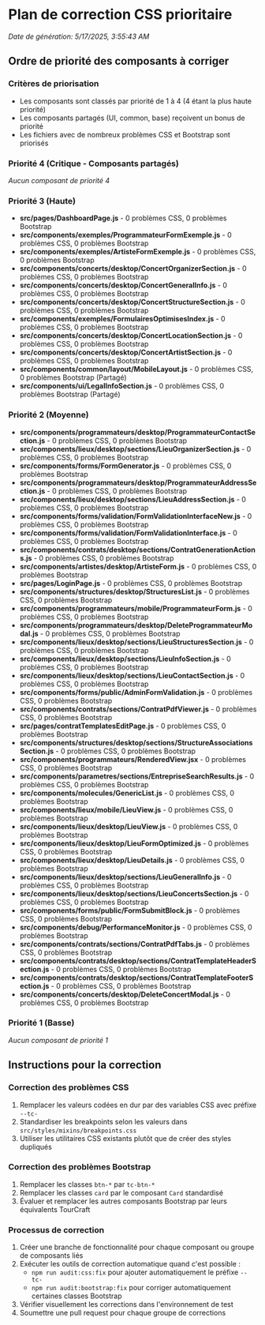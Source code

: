 # Plan de correction CSS prioritaire

*Date de génération: 5/17/2025, 3:55:43 AM*

## Ordre de priorité des composants à corriger

### Critères de priorisation

- Les composants sont classés par priorité de 1 à 4 (4 étant la plus haute priorité)
- Les composants partagés (UI, common, base) reçoivent un bonus de priorité
- Les fichiers avec de nombreux problèmes CSS et Bootstrap sont priorisés

### Priorité 4 (Critique - Composants partagés)

*Aucun composant de priorité 4*

### Priorité 3 (Haute)

- **src/pages/DashboardPage.js** - 0 problèmes CSS, 0 problèmes Bootstrap 
- **src/components/exemples/ProgrammateurFormExemple.js** - 0 problèmes CSS, 0 problèmes Bootstrap 
- **src/components/exemples/ArtisteFormExemple.js** - 0 problèmes CSS, 0 problèmes Bootstrap 
- **src/components/concerts/desktop/ConcertOrganizerSection.js** - 0 problèmes CSS, 0 problèmes Bootstrap 
- **src/components/concerts/desktop/ConcertGeneralInfo.js** - 0 problèmes CSS, 0 problèmes Bootstrap 
- **src/components/concerts/desktop/ConcertStructureSection.js** - 0 problèmes CSS, 0 problèmes Bootstrap 
- **src/components/exemples/FormulairesOptimisesIndex.js** - 0 problèmes CSS, 0 problèmes Bootstrap 
- **src/components/concerts/desktop/ConcertLocationSection.js** - 0 problèmes CSS, 0 problèmes Bootstrap 
- **src/components/concerts/desktop/ConcertArtistSection.js** - 0 problèmes CSS, 0 problèmes Bootstrap 
- **src/components/common/layout/MobileLayout.js** - 0 problèmes CSS, 0 problèmes Bootstrap (Partagé)
- **src/components/ui/LegalInfoSection.js** - 0 problèmes CSS, 0 problèmes Bootstrap (Partagé)

### Priorité 2 (Moyenne)

- **src/components/programmateurs/desktop/ProgrammateurContactSection.js** - 0 problèmes CSS, 0 problèmes Bootstrap 
- **src/components/lieux/desktop/sections/LieuOrganizerSection.js** - 0 problèmes CSS, 0 problèmes Bootstrap 
- **src/components/forms/FormGenerator.js** - 0 problèmes CSS, 0 problèmes Bootstrap 
- **src/components/programmateurs/desktop/ProgrammateurAddressSection.js** - 0 problèmes CSS, 0 problèmes Bootstrap 
- **src/components/lieux/desktop/sections/LieuAddressSection.js** - 0 problèmes CSS, 0 problèmes Bootstrap 
- **src/components/forms/validation/FormValidationInterfaceNew.js** - 0 problèmes CSS, 0 problèmes Bootstrap 
- **src/components/forms/validation/FormValidationInterface.js** - 0 problèmes CSS, 0 problèmes Bootstrap 
- **src/components/contrats/desktop/sections/ContratGenerationActions.js** - 0 problèmes CSS, 0 problèmes Bootstrap 
- **src/components/artistes/desktop/ArtisteForm.js** - 0 problèmes CSS, 0 problèmes Bootstrap 
- **src/pages/LoginPage.js** - 0 problèmes CSS, 0 problèmes Bootstrap 
- **src/components/structures/desktop/StructuresList.js** - 0 problèmes CSS, 0 problèmes Bootstrap 
- **src/components/programmateurs/mobile/ProgrammateurForm.js** - 0 problèmes CSS, 0 problèmes Bootstrap 
- **src/components/programmateurs/desktop/DeleteProgrammateurModal.js** - 0 problèmes CSS, 0 problèmes Bootstrap 
- **src/components/lieux/desktop/sections/LieuStructuresSection.js** - 0 problèmes CSS, 0 problèmes Bootstrap 
- **src/components/lieux/desktop/sections/LieuInfoSection.js** - 0 problèmes CSS, 0 problèmes Bootstrap 
- **src/components/lieux/desktop/sections/LieuContactSection.js** - 0 problèmes CSS, 0 problèmes Bootstrap 
- **src/components/forms/public/AdminFormValidation.js** - 0 problèmes CSS, 0 problèmes Bootstrap 
- **src/components/contrats/sections/ContratPdfViewer.js** - 0 problèmes CSS, 0 problèmes Bootstrap 
- **src/pages/contratTemplatesEditPage.js** - 0 problèmes CSS, 0 problèmes Bootstrap 
- **src/components/structures/desktop/sections/StructureAssociationsSection.js** - 0 problèmes CSS, 0 problèmes Bootstrap 
- **src/components/programmateurs/RenderedView.jsx** - 0 problèmes CSS, 0 problèmes Bootstrap 
- **src/components/parametres/sections/EntrepriseSearchResults.js** - 0 problèmes CSS, 0 problèmes Bootstrap 
- **src/components/molecules/GenericList.js** - 0 problèmes CSS, 0 problèmes Bootstrap 
- **src/components/lieux/mobile/LieuView.js** - 0 problèmes CSS, 0 problèmes Bootstrap 
- **src/components/lieux/desktop/LieuView.js** - 0 problèmes CSS, 0 problèmes Bootstrap 
- **src/components/lieux/desktop/LieuFormOptimized.js** - 0 problèmes CSS, 0 problèmes Bootstrap 
- **src/components/lieux/desktop/LieuDetails.js** - 0 problèmes CSS, 0 problèmes Bootstrap 
- **src/components/lieux/desktop/sections/LieuGeneralInfo.js** - 0 problèmes CSS, 0 problèmes Bootstrap 
- **src/components/lieux/desktop/sections/LieuConcertsSection.js** - 0 problèmes CSS, 0 problèmes Bootstrap 
- **src/components/forms/public/FormSubmitBlock.js** - 0 problèmes CSS, 0 problèmes Bootstrap 
- **src/components/debug/PerformanceMonitor.js** - 0 problèmes CSS, 0 problèmes Bootstrap 
- **src/components/contrats/sections/ContratPdfTabs.js** - 0 problèmes CSS, 0 problèmes Bootstrap 
- **src/components/contrats/desktop/sections/ContratTemplateHeaderSection.js** - 0 problèmes CSS, 0 problèmes Bootstrap 
- **src/components/contrats/desktop/sections/ContratTemplateFooterSection.js** - 0 problèmes CSS, 0 problèmes Bootstrap 
- **src/components/concerts/desktop/DeleteConcertModal.js** - 0 problèmes CSS, 0 problèmes Bootstrap 

### Priorité 1 (Basse)

*Aucun composant de priorité 1*

## Instructions pour la correction

### Correction des problèmes CSS

1. Remplacer les valeurs codées en dur par des variables CSS avec préfixe `--tc-`
2. Standardiser les breakpoints selon les valeurs dans `src/styles/mixins/breakpoints.css`
3. Utiliser les utilitaires CSS existants plutôt que de créer des styles dupliqués

### Correction des problèmes Bootstrap

1. Remplacer les classes `btn-*` par `tc-btn-*`
2. Remplacer les classes `card` par le composant `Card` standardisé
3. Évaluer et remplacer les autres composants Bootstrap par leurs équivalents TourCraft

### Processus de correction

1. Créer une branche de fonctionnalité pour chaque composant ou groupe de composants liés
2. Exécuter les outils de correction automatique quand c'est possible :
   - `npm run audit:css:fix` pour ajouter automatiquement le préfixe `--tc-`
   - `npm run audit:bootstrap:fix` pour corriger automatiquement certaines classes Bootstrap
3. Vérifier visuellement les corrections dans l'environnement de test
4. Soumettre une pull request pour chaque groupe de corrections
